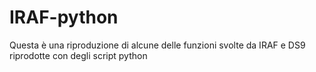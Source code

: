 # IRAF-python
Questa è una riproduzione di alcune delle funzioni svolte da IRAF e DS9 riprodotte con degli script python
